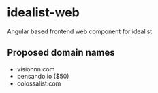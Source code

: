 # idealist-web
Angular based frontend web component for idealist

## Proposed domain names
 - visionnn.com
 - pensando.io ($50)
 - colossalist.com
